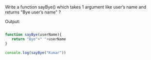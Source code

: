 Write a function sayBye() which takes 1 argument like user’s name and returns 
"Bye user’s name" ?

Output:

```javascript

function sayBye(userName){
   return "Bye"+" "+userName
}
 
console.log(sayBye("Kumar"))

```